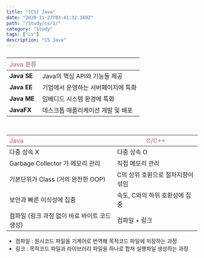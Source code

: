 ```yaml
---
title: "[CS] Java"
date: "2020-11-27T03:41:32.169Z"
path: "/Study/cs/1/"
category: "Study"
tags: ["cs"]
description: "CS Java"
---
```


##### 

| <span  style="color:#C587AE;">Java 분류</span> |                                     |
| :--------------------------------------------- | ----------------------------------- |
| **Java SE**                                    | Java의 핵심 API와 기능들 제공       |
| **Java EE**                                    | 기업에서 운영하는 서버페이지에 특화 |
| **Java ME**                                    | 임베디드 시스템 환경에 특화         |
| **JavaFX**                                     | 데스크톱 애플리케이션 개발 및 배포  |



<br />

| <span  style="color:#C587AE;">Java</span>     | <span  style="color:#C587AE;">C/C++</span> |
| :-------------------------------------------- | ------------------------------------------ |
| 다중 상속 X                                   | 다중 상속 O                                |
| Garbage Collector 가 메모리 관리              | 직접 메모리 관리                           |
| 기본단위가 Class (거의 완전한 OOP)            | C의 상위 호환으로 절차지향이 섞임          |
| 보안과 빠른 이식성에 집중                     | 속도, C와의 하위 호환성에 집중             |
| 컴파일 (링크 과정 없이 바로 바이트 코드 생성) | 컴파일 + 링크                              |

* 컴파일 : 원시코드 파일을 기계어로 번역해 목적코드 파일에 저장하는 과정
* 링크 : 목적코드 파일과 라이브러리 파일을 하나로 합쳐 실행파일 생성하는 과정